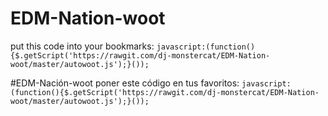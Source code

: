 # EDM-Nation-woot
put this code into your bookmarks: `javascript:(function(){$.getScript('https://rawgit.com/dj-monstercat/EDM-Nation-woot/master/autowoot.js');}());`

#EDM-Nación-woot
poner este código en tus favoritos: `javascript:(function(){$.getScript('https://rawgit.com/dj-monstercat/EDM-Nation-woot/master/autowoot.js');}());`

